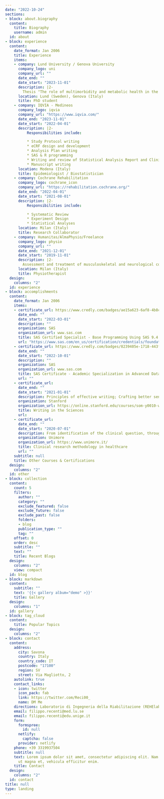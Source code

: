 ```yaml
---
date: "2022-10-24"
sections:
- block: about.biography
  content:
    title: Biography
    username: admin
  id: about
- block: experience
  content:
    date_format: Jan 2006
    title: Experience
    items:
    - company: Lund University / Genova University
      company_logo: uni
      company_url: ""
      date_end: ""
      date_start: "2023-11-01"
      description: |2-
        Thesis "The role of multimorbidity and metabolic health in the management of Osteoarthritis
      location: Lund (Sweden), Genova (Italy)
      title: PhD student
    - company: IQVIA - Medineos
      company_logo: iqvia
      company_url: "https://www.iqvia.com/"
      date_end: "2023-11-01"
      date_start: "2022-04-01"
      description: |2-
          Responsibilities include:

          * Study Protocol writing
          * eCRF design and development
          * Analysis Plan writing
          * SAS & R programming
          * Writing and review of Statistical Analysis Report and Clinical Study Report
          * Manuscript writing
      location: Modena (Italy)
      title: Epidemiologist / Biostatistician
    - company: Cochrane Rehabilitation
      company_logo: cochrane_icon
      company_url: "https://rehabilitation.cochrane.org/"
      date_end: "2022-04-01"
      date_start: "2021-08-01"
      description: |2-
          Responsibilities include:

          * Systematic Review
          * Experiment Design
          * Statistical Analyses
      location: Milan (Italy)
      title: Research Collaborator
    - company: Humanitas/AlmaPhysio/Freelance
      company_logo: physio
      company_url: ""
      date_end: "2021-12-01"
      date_start: "2019-11-01"
      description: |2-
        Assessment and treatment of musculoskeletal and neurological conditions carried out in team with clinicians and other health professionals.
      location: Milan (Italy)
      title: Physiotherapist
  design:
    columns: "2"
  id: experience
- block: accomplishments
  content:
    date_format: Jan 2006
    items:
    - certificate_url: https://www.credly.com/badges/ae15a623-6af8-4b8c-9e99-7ac2730ad7f5
      date_end: ""
      date_start: "2022-03-01"
      description: ""
      organization: SAS
      organization_url: www.sas.com
      title: SAS Certified Specialist - Base Programming Using SAS 9.4
      url: "https://www.sas.com/en_us/certification/credentials/foundation-tools/base-programming-specialist.html"
    - certificate_url: https://www.credly.com/badges/8239405e-1718-443f-812e-ba1c9f86cf90
      date_end: ""
      date_start: "2022-10-01"
      description: ""
      organization: SAS
      organization_url: www.sas.com
      title: SAS Certificate - Academic Specialization in Advanced Data Analysis in Biostatistics
      url: ""
    - certificate_url:
      date_end: ""
      date_start: "2021-01-01"
      description: Principles of effective writing; Crafting better sentences and paragraphs; The format of an original manuscript; Reviews, commentaries, and opinion pieces; Publication process; Reviews, commentaries, and opinion pieces; and the publication process; How to do a peer review and to communicate with the lay public.
      organization: Stanford
      organization_url: https://online.stanford.edu/courses/som-y0010-writing-sciences
      title: Writing in the Sciences
      url:
    - certificate_url: 
      date_end: ""
      date_start: "2020-07-01"
      description: From identification of the clinical question, through ethics committee evaluation, to publication of the results in scientific journals and their impact on healthcare.
      organization: Unimore
      organization_url: https://www.unimore.it/
      title: Clinical research methodology in healthcare
      url: ""
    subtitle: null
    title: Other Courses & Certifications
  design:
    columns: "2"
  id: other
- block: collection
  content:
    count: 5
    filters:
      author: ""
      category: ""
      exclude_featured: false
      exclude_future: false
      exclude_past: false
      folders:
      - blog
      publication_type: ""
      tag: ""
    offset: 0
    order: desc
    subtitle: ""
    text: ""
    title: Recent Blogs
  design:
    columns: "2"
    view: compact
  id: blog
- block: markdown
  content:
    subtitle: ""
    text: '{{< gallery album="demo" >}}'
    title: Gallery
  design:
    columns: "1"
  id: gallery
- block: tag_cloud
  content:
    title: Popular Topics
  design:
    columns: "2"
- block: contact
  content:
    address:
      city: Savona
      country: Italy
      country_code: IT
      postcode: "17100"
      region: SV
      street: Via Magliotto, 2
    autolink: true
    contact_links:
    - icon: twitter
      icon_pack: fab
      link: https://twitter.com/Reci00_
      name: DM Me
    directions: Laboratorio di Ingegneria della Riabilitazione (REHElab)
    email: filippo.recenti@med.lu.se
    email: filippo.recenti@edu.unige.it
    form:
      formspree:
        id: null
      netlify:
        captcha: false
      provider: netlify
    phone: +39 3319937504
    subtitle: null
    text: Lorem ipsum dolor sit amet, consectetur adipiscing elit. Nam mi diam, venenatis
      ut magna et, vehicula efficitur enim.
    title: Contact
  design:
    columns: "2"
  id: contact
title: null
type: landing
---
```

